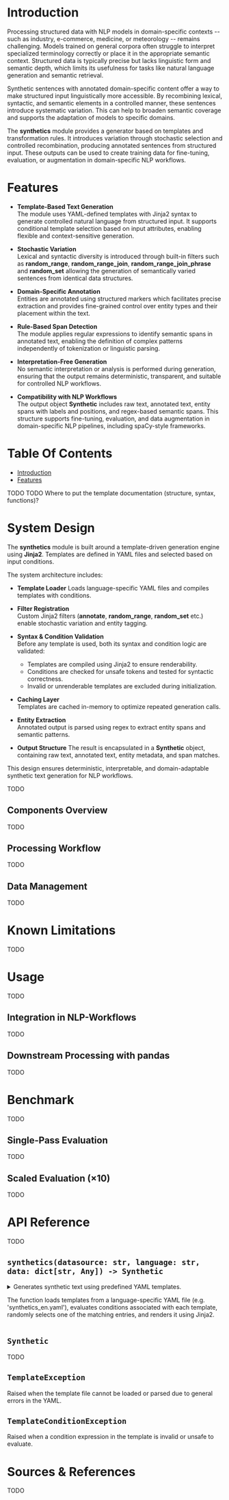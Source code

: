 # Introduction

Processing structured data with NLP models in domain-specific contexts -- such
as industry, e-commerce, medicine, or meteorology -- remains challenging. Models
trained on general corpora often struggle to interpret specialized terminology
correctly or place it in the appropriate semantic context. Structured data is
typically precise but lacks linguistic form and semantic depth, which limits its
usefulness for tasks like natural language generation and semantic retrieval.

Synthetic sentences with annotated domain-specific content offer a way to make
structured input linguistically more accessible. By recombining lexical,
syntactic, and semantic elements in a controlled manner, these sentences
introduce systematic variation. This can help to broaden semantic coverage and
supports the adaptation of models to specific domains.

The __synthetics__ module provides a generator based on templates and
transformation rules. It introduces variation through stochastic selection and
controlled recombination, producing annotated sentences from structured input.
These outputs can be used to create training data for fine-tuning, evaluation,
or augmentation in domain-specific NLP workflows.

# Features

- __Template-Based Text Generation__  
  The module uses YAML-defined templates with Jinja2 syntax to generate
  controlled natural language from structured input. It supports conditional
  template selection based on input attributes, enabling flexible and
  context-sensitive generation.

- __Stochastic Variation__  
  Lexical and syntactic diversity is introduced through built-in filters such as
  __random_range__, __random_range_join__, __random_range_join_phrase__ and
  __random_set__ allowing the generation of semantically varied sentences from
  identical data structures.

- __Domain-Specific Annotation__  
  Entities are annotated using structured markers which facilitates precise
  extraction and provides fine-grained control over entity types and their
  placement within the text.

- __Rule-Based Span Detection__  
  The module applies regular expressions to identify semantic spans in annotated
  text, enabling the definition of complex patterns independently of
  tokenization or linguistic parsing.

- __Interpretation-Free Generation__  
  No semantic interpretation or analysis is performed during generation,
  ensuring that the output remains deterministic, transparent, and suitable for
  controlled NLP workflows.

- __Compatibility with NLP Workflows__  
  The output object __Synthetic__ includes raw text, annotated text, entity
  spans with labels and positions, and regex-based semantic spans. This
  structure supports fine-tuning, evaluation, and data augmentation in
  domain-specific NLP pipelines, including spaCy-style frameworks.

# Table Of Contents

- [Introduction](#introduction)
- [Features](#features)

TODO
TODO Where to put the template documentation (structure, syntax, functions)?

# System Design

The __synthetics__ module is built around a template-driven generation engine
using __Jinja2__. Templates are defined in YAML files and selected based on
input conditions.

The system architecture includes:

- __Template Loader__
  Loads language-specific YAML files and compiles templates with conditions.

- __Filter Registration__  
  Custom Jinja2 filters (__annotate__, __random_range__, __random_set__ etc.)
  enable stochastic variation and entity tagging.

- __Syntax & Condition Validation__  
  Before any template is used, both its syntax and condition logic are
  validated:
  - Templates are compiled using Jinja2 to ensure renderability.
  - Conditions are checked for unsafe tokens and tested for syntactic correctness.
  - Invalid or unrenderable templates are excluded during initialization.

- __Caching Layer__  
  Templates are cached in-memory to optimize repeated generation calls.

- __Entity Extraction__  
  Annotated output is parsed using regex to extract entity spans and semantic
  patterns.

- __Output Structure__
  The result is encapsulated in a __Synthetic__ object, containing raw text,
  annotated text, entity metadata, and span matches.

This design ensures deterministic, interpretable, and domain-adaptable synthetic
text generation for NLP workflows.

TODO

## Components Overview

TODO

## Processing Workflow

TODO

## Data Management

TODO

# Known Limitations

TODO

# Usage

TODO

## Integration in NLP-Workflows

TODO

## Downstream Processing with pandas

TODO

# Benchmark

TODO

## Single-Pass Evaluation

TODO

## Scaled Evaluation (&times;10)

TODO

# API Reference

TODO

## `synthetics(datasource: str, language: str, data: dict[str, Any]) -> Synthetic`

<details>
  <summary>
Generates synthetic text using predefined YAML templates.

The function loads templates from a language-specific YAML file (e.g.
'synthetics_en.yaml'), evaluates conditions associated with each template,
randomly selects one of the matching entries, and renders it using Jinja2.
  </summary>

Templates are cached internally to improve performance on repeated invocations.

__Parameters:__
- `datasource (str)`: Path to the directory containing the YAML template files.
- `language (str or Enum)`: Language identifier used to select the correct
  template file.
- `data (dict)`: Contextual data used to evaluate conditions and render the
  template.

__Returns:__
- `Synthetic`: A dataclass containing the generated synthetic text, its 
  annotated version, and metadata about entities and spans.

__Raises:__
- `FileNotFoundError`: If the YAML template file for the given language cannot
  be found at the specified path.
- `TemplateException`: If the template file cannot be loaded or parsed.
- `TemplateConditionException`: If a condition expression in the template is
  invalid or unsafe to evaluate.
</details>

## `Synthetic`

TODO

## `TemplateException`

Raised when the template file cannot be loaded or parsed due to general errors
in the YAML.

## `TemplateConditionException`

Raised when a condition expression in the template is invalid or unsafe to
evaluate.

# Sources & References

TODO
